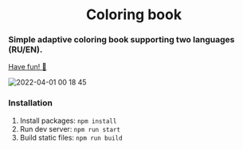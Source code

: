<h1 align="center">Coloring book</h1>

<h3>Simple adaptive coloring book supporting two languages (RU/EN).</h3>

[Have fun! :hugs:](https://ksamoylov.github.io/coloring-book/)

![2022-04-01 00 18 45](https://user-images.githubusercontent.com/35165589/161152891-659e3a23-9de3-468d-a0c9-8416760a3ef3.gif)

<h3>Installation</h3>

1. Install packages: ```npm install```
2. Run dev server: ```npm run start```
3. Build static files: ```npm run build```
